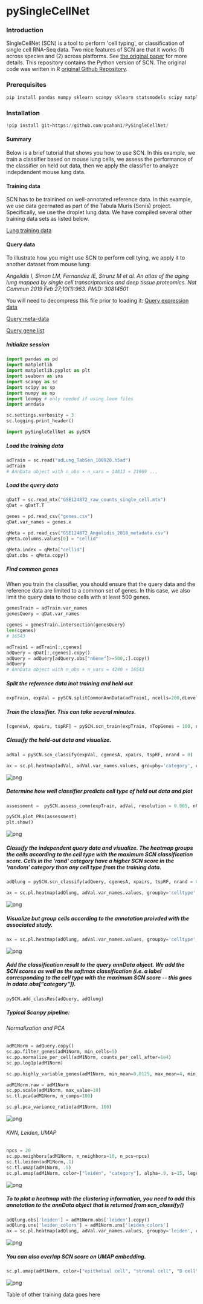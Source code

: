 
# pySingleCellNet

### Introduction 
SingleCellNet (SCN) is a tool to perform 'cell typing', or classification of single cell RNA-Seq data. Two nice features of SCN are that it works (1) across species and (2) across platforms. See [the original paper](https://doi.org/10.1016/j.cels.2019.06.004) for more details. This repository contains the Python version of SCN. The original code was written in R [original Github Repository](https://github.com/pcahan1/SingleCellNet/). 

### Prerequisites

```python
pip install pandas numpy sklearn scanpy sklearn statsmodels scipy matplotlib seaborn umap-learn
```

### Installation

```python
!pip install git+https://github.com/pcahan1/PySingleCellNet/
```

#### Summary

Below is a brief tutorial that shows you how to use SCN. In this example, we train a classifier based on mouse lung cells, we assess the performance of the classifier on held out data, then we apply the classifier to analyze indepdendent mouse lung data. 

#### Training data
SCN has to be trainined on well-annotated reference data. In this example, we use data geernated as part of the Tabula Muris (Senis) project. Specifically, we use the droplet lung data. We have compiled several other training data sets as listed below. 

[Lung training data](https://s3.amazonaws.com/cnobjects/singleCellNet/pySCN/training/adLung_TabSen_100920.h5ad)

#### Query data
To illustrate how you might use SCN to perform cell tying, we apply it to another dataset from mouse lung:

<cite>Angelidis I, Simon LM, Fernandez IE, Strunz M et al. An atlas of the aging lung mapped by single cell transcriptomics and deep tissue proteomics. Nat Commun 2019 Feb 27;10(1):963. PMID: 30814501</cite>

You will need to decompress this file prior to loading it:
[Query expression data](https://s3.amazonaws.com/cnobjects/singleCellNet/pySCN/query/GSE124872_raw_counts_single_cell.mtx)

[Query meta-data](https://s3.amazonaws.com/cnobjects/singleCellNet/pySCN/query/GSE124872_Angelidis_2018_metadata.csv)

[Query gene list](https://s3.amazonaws.com/cnobjects/singleCellNet/pySCN/query/genes.csv)

##### Initialize session

```python
import pandas as pd
import matplotlib
import matplotlib.pyplot as plt
import seaborn as sns 
import scanpy as sc
import scipy as sp
import numpy as np
import loompy # only needed if using loom files
import anndata

sc.settings.verbosity = 3 
sc.logging.print_header()

import pySingleCellNet as pySCN
```

##### Load the training data
```python
adTrain = sc.read("adLung_TabSen_100920.h5ad")
adTrain
# AnnData object with n_obs × n_vars = 14813 × 21969 ...

```

##### Load the query data
```python
qDatT = sc.read_mtx("GSE124872_raw_counts_single_cell.mtx")
qDat = qDatT.T

genes = pd.read_csv("genes.csv")
qDat.var_names = genes.x

qMeta = pd.read_csv("GSE124872_Angelidis_2018_metadata.csv")
qMeta.columns.values[0] = "cellid"

qMeta.index = qMeta["cellid"]
qDat.obs = qMeta.copy()
```

##### Find common genes
When you train the classifier, you should ensure that the query data and the reference data are limited to a common set of genes. In this case, we also limit the query data to those cells with at least 500 genes.
```python
genesTrain = adTrain.var_names
genesQuery = qDat.var_names

cgenes = genesTrain.intersection(genesQuery)
len(cgenes)
# 16543

adTrain1 = adTrain[:,cgenes]
adQuery = qDat[:,cgenes].copy()
adQuery = adQuery[adQuery.obs["nGene"]>=500,:].copy()
adQuery
# AnnData object with n_obs × n_vars = 4240 × 16543
```

##### Split the reference data inot training and held out
```python
expTrain, expVal = pySCN.splitCommonAnnData(adTrain1, ncells=200,dLevel="cell_ontology_class")
```

##### Train the classifier. This can take several minutes.
```python
[cgenesA, xpairs, tspRF] = pySCN.scn_train(expTrain, nTopGenes = 100, nRand = 100, nTrees = 1000 ,nTopGenePairs = 100, dLevel = "cell_ontology_class", stratify=True, limitToHVG=True)
```

##### Classify the held-out data and visualize.
``` python
adVal = pySCN.scn_classify(expVal, cgenesA, xpairs, tspRF, nrand = 0)

ax = sc.pl.heatmap(adVal, adVal.var_names.values, groupby='category', cmap='viridis', dendrogram=False, swap_axes=True)
```
![png](md_img/HM_Val_Lung_100920.png)


##### Determine how well classifier predicts cell type of held out data and plot
```python
assessment =  pySCN.assess_comm(expTrain, adVal, resolution = 0.005, nRand = 0, dLevelSID = "cell", classTrain = "cell_ontology_class", classQuery = "cell_ontology_class")

pySCN.plot_PRs(assessment)
plt.show()
```

![png](md_img/PR_curves_Lung_100920.png)


##### Classify the independent query data and visualize. The heatmap groups the cells according to the cell type with the maximum SCN classification score. Cells in the 'rand' category have a higher SCN score in the 'random' category than any cell type from the training data.
```python
adQlung = pySCN.scn_classify(adQuery, cgenesA, xpairs, tspRF, nrand = 0)

ax = sc.pl.heatmap(adQlung, adVal.var_names.values, groupby='celltype', cmap='viridis', dendrogram=False, swap_axes=True)
```

![png](md_img/HM_Val_Other_softmax_100920.png)

##### Visualize but group cells according to the annotation proivded with the associated study.
```python
ax = sc.pl.heatmap(adQlung, adVal.var_names.values, groupby='celltype', cmap='viridis', dendrogram=False, swap_axes=True)
```

![png](md_img/HM_Val_Other_100920.png)

##### Add the classification result to the query annData object. We add the SCN scores as well as the softmax classification (i.e. a label corresponding to the cell type with the maximum SCN score -- this goes in adata.obs["category"]). 
```python
pySCN.add_classRes(adQuery, adQlung)
```

##### Typical Scanpy pipeline: 
###### Normalization and PCA
```python
adM1Norm = adQuery.copy()
sc.pp.filter_genes(adM1Norm, min_cells=5)
sc.pp.normalize_per_cell(adM1Norm, counts_per_cell_after=1e4)
sc.pp.log1p(adM1Norm)

sc.pp.highly_variable_genes(adM1Norm, min_mean=0.0125, max_mean=4, min_disp=0.5)

adM1Norm.raw = adM1Norm
sc.pp.scale(adM1Norm, max_value=10)
sc.tl.pca(adM1Norm, n_comps=100)

sc.pl.pca_variance_ratio(adM1Norm, 100)
```

![png](md_img/pca_lung_101120.png)


###### KNN, Leiden, UMAP
```python
npcs = 20
sc.pp.neighbors(adM1Norm, n_neighbors=10, n_pcs=npcs)
sc.tl.leiden(adM1Norm,.1)
sc.tl.umap(adM1Norm, .5)
sc.pl.umap(adM1Norm, color=["leiden", "category"], alpha=.9, s=15, legend_loc='on data')
```

![png](md_img/UMAP_Lung_Other_101120.png)

##### To to plot a heatmap with the clustering information, you need to add this annotation to the annData object that is returned from scn_classify()
```python
adQlung.obs['leiden'] = adM1Norm.obs['leiden'].copy()
adQlung.uns['leiden_colors'] = adM1Norm.uns['leiden_colors']
ax = sc.pl.heatmap(adQlung, adVal.var_names.values, groupby='leiden', cmap='viridis', dendrogram=False, swap_axes=True)
```

![png](md_img/HM_Lung_Leiden_101120.png)

##### You can also overlap SCN score on UMAP embedding.
```python
sc.pl.umap(adM1Norm, color=["epithelial cell", "stromal cell", "B cell"], alpha=.9, s=15, legend_loc='on data', wspace=.3)
```

![png](md_img/UMAP_Lung_SCN_101120.png)


Table of other training data goes here




